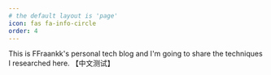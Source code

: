 ```yaml
---
# the default layout is 'page'
icon: fas fa-info-circle
order: 4
---
```


This is FFraankk's personal tech blog and I'm going to share the techniques I researched here. 【中文测试】
